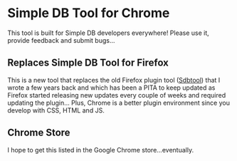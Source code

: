 # Simple DB Tool for Chrome

This tool is built for Simple DB developers everywhere!  Please use it, provide feedback and submit bugs...

## Replaces Simple DB Tool for Firefox
This is a new tool that replaces the old Firefox plugin tool ([Sdbtool](https://github.com/floodfx/sdbtool)) that I wrote a few years back and which has been a PITA to keep updated as Firefox started releasing new updates every couple of weeks and required updating the plugin...  Plus, Chrome is a better plugin environment since you develop with CSS, HTML and JS.

## Chrome Store
I hope to get this listed in the Google Chrome store...eventually.  

